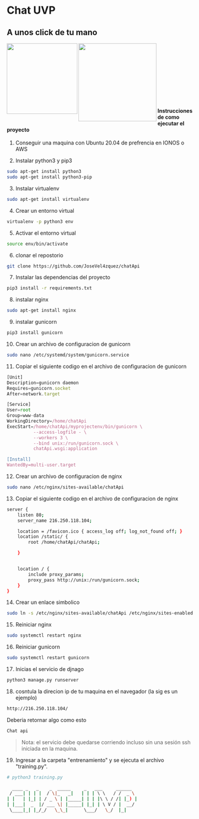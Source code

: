 # Chat UVP
## A unos click de tu mano

<img align="left" width="" height="190px" src="https://1000marcas.net/wp-content/uploads/2021/06/Django-Logo.png">

<img align="left" width="" height="210px" src="https://www.vectorlogo.zone/logos/python/python-icon.svg">
<br><br><br><br><br><br><br><br<br><br><br>

#### Instrucciones de como ejecutar el proyecto

1.  Conseguir una maquina con Ubuntu 20.04 de prefrencia en IONOS o AWS

2.  Instalar python3 y pip3
```sh
sudo apt-get install python3
sudo apt-get install python3-pip
```
3.  Instalar virtualenv
```sh
sudo apt-get install virtualenv
```
4.  Crear un entorno virtual
```sh
virtualenv -p python3 env
``` 
5.  Activar el entorno virtual
```sh
source env/bin/activate
```
6. clonar el repostorio
```sh
git clone https://github.com/JoseVel4zquez/chatApi
```

7. Instalar las dependencias del proyecto
```sh
pip3 install -r requirements.txt
```
8.  instalar nginx
```sh
sudo apt-get install nginx
``` 
9.  instalar gunicorn
```sh
pip3 install gunicorn
```
10.  Crear un archivo de configuracion de gunicorn
```sh
sudo nano /etc/systemd/system/gunicorn.service
```
11.  Copiar el siguiente codigo en el archivo de configuracion de gunicorn
```js
[Unit]
Description=gunicorn daemon
Requires=gunicorn.socket
After=network.target

[Service]
User=root
Group=www-data
WorkingDirectory=/home/chatApi
ExecStart=/home/chatApi/myprojectenv/bin/gunicorn \
          --access-logfile - \
          --workers 3 \
          --bind unix:/run/gunicorn.sock \
          chatApi.wsgi:application

[Install]
WantedBy=multi-user.target
```
12.  Crear un archivo de configuracion de nginx
```sh
sudo nano /etc/nginx/sites-available/chatApi
``` 
13.  Copiar el siguiente codigo en el archivo de configuracion de nginx
```sh
server {
    listen 80;
    server_name 216.250.118.104;

    location = /favicon.ico { access_log off; log_not_found off; }
    location /static/ {
        root /home/chatApi/chatApi;

    }


    location / {
        include proxy_params;
        proxy_pass http://unix:/run/gunicorn.sock;
    }
}
```
14.  Crear un enlace simbolico
```sh
sudo ln -s /etc/nginx/sites-available/chatApi /etc/nginx/sites-enabled
``` 
15.  Reiniciar nginx
```sh
sudo systemctl restart nginx
```
16.  Reiniciar gunicorn
```sh
sudo systemctl restart gunicorn
```
17. Inicias el servicio de djnago
```sh
python3 manage.py runserver
```
18. cosntula la direcion ip de tu maquina en el navegador (la sig es un ejemplo)
```sh
http://216.250.118.104/
```
Deberia retornar algo como esto
```sh
Chat api
```
> Nota: el servicio debe quedarse corriendo incluso sin una sesión ssh iniciada en la maquina.

19. Ingresar a la carpeta "entrenamiento" y se ejecuta el archivo "training.py".
```sh
# python3 training.py
```

```sh
  ____ _   _    _  _____     _   ___     ______  
 / ___| | | |  / \|_   _|   | | | \ \   / /  _ \ 
| |   | |_| | / _ \ | |_____| | | |\ \ / /| |_) |
| |___|  _  |/ ___ \| |_____| |_| | \ V / |  __/ 
 \____|_| |_/_/   \_\_|      \___/   \_/  |_|   
```
